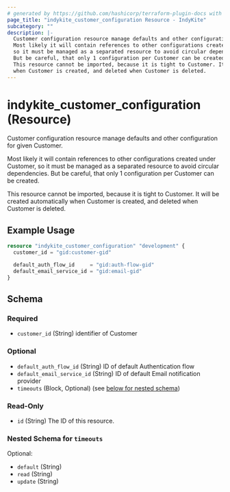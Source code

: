 ```yaml
---
# generated by https://github.com/hashicorp/terraform-plugin-docs with custom templates
page_title: "indykite_customer_configuration Resource - IndyKite"
subcategory: ""
description: |-
  Customer configuration resource manage defaults and other configuration for given Customer.
  Most likely it will contain references to other configurations created under Customer,
  so it must be managed as a separated resource to avoid circular dependencies.
  But be careful, that only 1 configuration per Customer can be created.
  This resource cannot be imported, because it is tight to Customer. It will be created automatically
  when Customer is created, and deleted when Customer is deleted.
---
```


# indykite_customer_configuration (Resource)

Customer configuration resource manage defaults and other configuration for given Customer.

Most likely it will contain references to other configurations created under Customer,
so it must be managed as a separated resource to avoid circular dependencies.
But be careful, that only 1 configuration per Customer can be created.

This resource cannot be imported, because it is tight to Customer. It will be created automatically
when Customer is created, and deleted when Customer is deleted.

## Example Usage

```terraform
resource "indykite_customer_configuration" "development" {
  customer_id = "gid:customer-gid"

  default_auth_flow_id     = "gid:auth-flow-gid"
  default_email_service_id = "gid:email-gid"
}
```

<!-- schema generated by tfplugindocs -->
## Schema

### Required

- `customer_id` (String) identifier of Customer

### Optional

- `default_auth_flow_id` (String) ID of default Authentication flow
- `default_email_service_id` (String) ID of default Email notification provider
- `timeouts` (Block, Optional) (see [below for nested schema](#nestedblock--timeouts))

### Read-Only

- `id` (String) The ID of this resource.

<a id="nestedblock--timeouts"></a>
### Nested Schema for `timeouts`

Optional:

- `default` (String)
- `read` (String)
- `update` (String)
